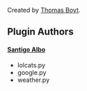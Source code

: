 Created by [Thomas Boyt](https://github.com/thomasboyt).

## Plugin Authors

#### [Santigo Albo](https://github.com/santialbo)

* lolcats.py
* google.py
* weather.py
